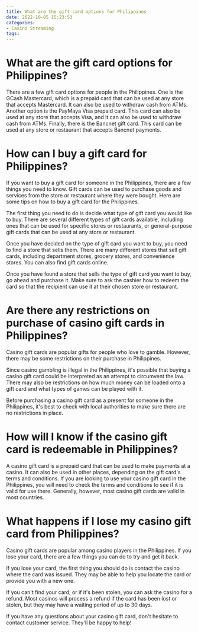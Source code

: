 ```yaml
---
title: What are the gift card options for Philippines
date: 2022-10-05 15:23:53
categories:
- Casino Streaming
tags:
---
```



#  What are the gift card options for Philippines?

There are a few gift card options for people in the Philippines. One is the GCash Mastercard, which is a prepaid card that can be used at any store that accepts Mastercard. It can also be used to withdraw cash from ATMs. Another option is the PayMaya Visa prepaid card. This card can also be used at any store that accepts Visa, and it can also be used to withdraw cash from ATMs. Finally, there is the Bancnet gift card. This card can be used at any store or restaurant that accepts Bancnet payments.

#  How can I buy a gift card for Philippines?

If you want to buy a gift card for someone in the Philippines, there are a few things you need to know. Gift cards can be used to purchase goods and services from the store or restaurant where they were bought. Here are some tips on how to buy a gift card for the Philippines.

The first thing you need to do is decide what type of gift card you would like to buy. There are several different types of gift cards available, including ones that can be used for specific stores or restaurants, or general-purpose gift cards that can be used at any store or restaurant.

Once you have decided on the type of gift card you want to buy, you need to find a store that sells them. There are many different stores that sell gift cards, including department stores, grocery stores, and convenience stores. You can also find gift cards online.

Once you have found a store that sells the type of gift card you want to buy, go ahead and purchase it. Make sure to ask the cashier how to redeem the card so that the recipient can use it at their chosen store or restaurant.

#  Are there any restrictions on purchase of casino gift cards in Philippines?

Casino gift cards are popular gifts for people who love to gamble. However, there may be some restrictions on their purchase in Philippines.

Since casino gambling is illegal in the Philippines, it's possible that buying a casino gift card could be interpreted as an attempt to circumvent the law. There may also be restrictions on how much money can be loaded onto a gift card and what types of games can be played with it.

Before purchasing a casino gift card as a present for someone in the Philippines, it's best to check with local authorities to make sure there are no restrictions in place.

#  How will I know if the casino gift card is redeemable in Philippines?

A casino gift card is a prepaid card that can be used to make payments at a casino. It can also be used in other places, depending on the gift card's terms and conditions. If you are looking to use your casino gift card in the Philippines, you will need to check the terms and conditions to see if it is valid for use there. Generally, however, most casino gift cards are valid in most countries.

#  What happens if I lose my casino gift card from Philippines?

Casino gift cards are popular among casino players in the Philippines. If you lose your card, there are a few things you can do to try and get it back.

If you lose your card, the first thing you should do is contact the casino where the card was issued. They may be able to help you locate the card or provide you with a new one.

If you can't find your card, or if it's been stolen, you can ask the casino for a refund. Most casinos will process a refund if the card has been lost or stolen, but they may have a waiting period of up to 30 days.

If you have any questions about your casino gift card, don't hesitate to contact customer service. They'll be happy to help!